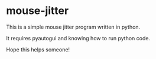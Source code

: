# mouse-jitter
This is a simple mouse jitter program written in python.

It requires pyautogui and knowing how to run python code.

Hope this helps someone!
